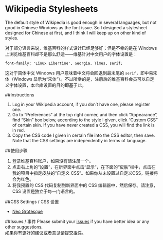 # Wikipedia Stylesheets
The default style of Wikipedia is good enough in several languages, but not good in Chinese Windows as the font issue. So I designed a stylesheet designed for Chinese at first, and I think I will keep up on other kind of styles.

对于部分语言来说，维基百科的样式设计已经足够好；但是不幸的是在 Windows 上浏览维基百科却不是那么舒适——维基针对中文用户的字体设置是：  
```
font-family: 'Linux Libertine', Georgia, Times, serif;
```
这对于简体中文 Windows 用户意味着中文将会回退到最末尾的 `serif`，即中易宋体（Windows 显示为“宋体”）。不过所幸的是，注册后的维基百科会员可以自定义字体设置，本仓库设置的目的即基于此。

##Instructions
1. Log in your Wikipedia account, if you don’t have one, please register one.
2. Go to “Preferences” at the top right corner, and then click “Appearance”, find “Skin” box below, according to the style I given, click “Custom CSS” of certain skin. If you have never created a CSS, you will find the link is in red.
3. Copy the CSS code I given in certain file into the CSS editor, then save. Note that the CSS settings are independently in terms of language.

##使用步骤
1. 登录维基百科账户，如果没有请注册一个。
2. 点击右上角的“设置”，在新界面中点击“显示”，在下面的“皮肤”栏中，点击在我的项目中指定皮肤的“自定义 CSS”。如果你从未设置过自定义CSS，链接将会为红色。
3. 将我预置的 CSS 代码复制到新界面中的 CSS 编辑器中，然后保存。请注意，CSS 设置是独立于每一门语言的。

##CSS Settings / CSS 设置
- [Neo Grotesque](Neo-Grotesque/)

##Issues / 事件
Please submit your <a href="https://github.com/starkshaw/wikipedia-stylesheets/issues" target="_blank">issues</a> if you have better idea or any other suggestions.  
如果你有更好的建议或者意见请提交<a href="https://github.com/starkshaw/wikipedia-stylesheets/issues" target="_blank">事件</a>。